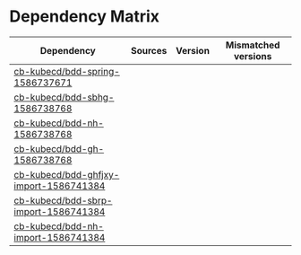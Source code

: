 # Dependency Matrix

Dependency | Sources | Version | Mismatched versions
---------- | ------- | ------- | -------------------
[cb-kubecd/bdd-spring-1586737671](https://github.com/cb-kubecd/bdd-spring-1586737671.git) |  | []() | 
[cb-kubecd/bdd-sbhg-1586738768](https://github.com/cb-kubecd/bdd-sbhg-1586738768.git) |  | []() | 
[cb-kubecd/bdd-nh-1586738768](https://github.com/cb-kubecd/bdd-nh-1586738768.git) |  | []() | 
[cb-kubecd/bdd-gh-1586738768](https://github.com/cb-kubecd/bdd-gh-1586738768.git) |  | []() | 
[cb-kubecd/bdd-ghfjxy-import-1586741384](https://github.com/cb-kubecd/bdd-ghfjxy-import-1586741384.git) |  | []() | 
[cb-kubecd/bdd-sbrp-import-1586741384](https://github.com/cb-kubecd/bdd-sbrp-import-1586741384.git) |  | []() | 
[cb-kubecd/bdd-nh-import-1586741384](https://github.com/cb-kubecd/bdd-nh-import-1586741384.git) |  | []() | 
